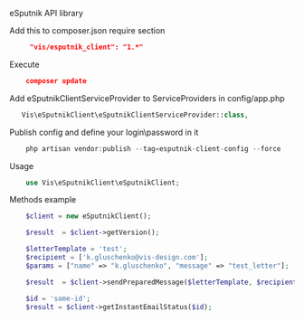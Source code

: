 eSputnik API library

Add this to composer.json require section
```json
     "vis/esputnik_client": "1.*"
```

Execute
```json
    composer update
```

Add eSputnikClientServiceProvider to ServiceProviders in config/app.php
```php
   Vis\eSputnikClient\eSputnikClientServiceProvider::class,
```

Publish config and define your login\password in it
```php
    php artisan vendor:publish --tag=esputnik-client-config --force
```

Usage
```php
    use Vis\eSputnikClient\eSputnikClient;
```

Methods example
```php
    $client = new eSputnikClient();

    $result  = $client->getVersion();
```

```php
    $letterTemplate = 'test';
    $recipient = ['k.gluschenko@vis-design.com'];
    $params = ["name" => "k.gluschenko", "message" => "test_letter"];

    $result  = $client->sendPreparedMessage($letterTemplate, $recipient, $params);
```

```php
    $id = 'some-id';
    $result = $client->getInstantEmailStatus($id);
```
